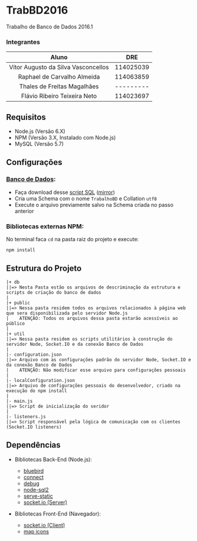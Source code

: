 [Database]: ./db

[Database Download]: https://github.com/HeavenVolkoff/TrabBD2016/raw/master/db/source/generated.zip
[node-sql2]: https://github.com/sidorares/node-mysql2
[socket.io]: http://socket.io
[bluebird]: https://github.com/petkaantonov/bluebird
[connect]: https://github.com/senchalabs/connect
[debug]: https://github.com/visionmedia/debug
[serve-static]: https://github.com/expressjs/serve-static
[map-icons]: http://map-icons.com/

# TrabBD2016
Trabalho de Banco de Dados 2016.1

### Integrantes
| Aluno                              | DRE       |
|:----------------------------------:|:---------:|
| Vítor Augusto da Silva Vasconcellos| 114025039 |
| Raphael de Carvalho Almeida        | 114063859 |
| Thales de Freitas Magalhães        | --------- |
| Flávio Ribeiro Teixeira Neto       | 114023697 |

## Requisitos
+ Node.js (Versão 6.X)
+ NPM (Versão 3.X, Instalado com Node.js)
+ MySQL (Versão 5.7)

## Configurações
### [Banco de Dados][Database]:
+ Faça download desse [script SQL][Database Download] ([mirror](#TODO))
+ Cria uma Schema com o nome `TrabalhoBD` e Collation `utf8`
+ Execute o arquivo previamente salvo na Schema criada no passo anterior 

### Bibliotecas externas NPM:
No terminal faca `cd` na pasta raiz do projeto e execute:
```bash
npm install
```

## Estrutura do Projeto
```
|+ db
||=> Nesta Pasta estão os arquivos de descriminação da estrutura e scripts de criação do banco de dados
|
|+ public
||=> Nessa pasta residem todos os arquivos relacionados à página web que sera disponibilizada pelo servidor Node.js
|    ATENÇÃO: Todos os arquivos dessa pasta estarão acessíveis ao público
|  
|+ util
||=> Nessa pasta residem os scripts utilitários à construção do servidor Node, Socket.IO e da conexão Banco de Dados
|  
|- configuration.json
||=> Arquivo com as configurações padrão do servidor Node, Socket.IO e da conexão Banco de Dados
|    ATENÇÃO: Não modificar esse arquivo para configurações pessoais
|  
|- localConfiguration.json
||=> Arquivo de configurações pessoais do desenvolvedor, criado na execução do npm install
|  
|- main.js
||=> Script de inicialização do seridor
|  
|- listeners.js
||=> Script responsável pela lógica de comunicação com os clientes (Socket.IO listeners)
```

## Dependências
+ Bibliotecas Back-End (Node.js):
    + [bluebird][bluebird]
    + [connect][connect]
    + [debug][debug]
    + [node-sql2][node-sql2]
    + [serve-static][serve-static]
    + [socket.io (Server)][socket.io]

+ Bibliotecas Front-End (Navegador):
    + [socket.io (Client)][socket.io]
    + [map icons][map-icons]